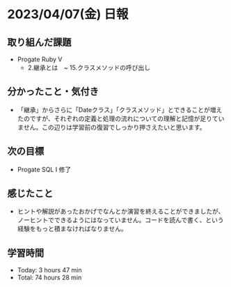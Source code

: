 # 2023/04/07(金) 日報
## 取り組んだ課題
- Progate Ruby Ⅴ
  - 2.継承とは　~ 15.クラスメソッドの呼び出し

## 分かったこと・気付き
- 「継承」からさらに「Dateクラス」「クラスメソッド」とできることが増えたのですが、それぞれの定義と処理の流れについての理解と記憶が足りていません。この辺りは学習前の復習でしっかり押さえたいと思います。
 
## 次の目標
- Progate SQL Ⅰ 修了

## 感じたこと
- ヒントや解説があったおかげでなんとか演習を終えることができましたが、ノーヒントでできるようにはなっていません。コードを読んで書く、という経験をもっと積まなければなりません。

## 学習時間
- Today:  3 hours 47 min
- Total: 74 hours 28 min
